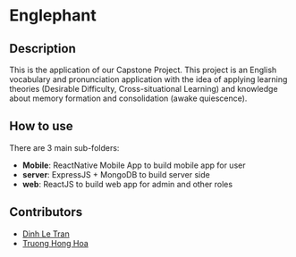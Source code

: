 # Englephant
## Description
This is the application of our Capstone Project.
This project is an English vocabulary and pronunciation application with the idea of applying learning theories (Desirable Difficulty, Cross-situational Learning) and knowledge about memory formation and consolidation (awake quiescence).

## How to use
There are 3 main sub-folders:
- **Mobile**: ReactNative Mobile App to build mobile app for user
- **server**: ExpressJS + MongoDB to build server side
- **web**: ReactJS to build web app for admin and other roles
## Contributors
- [Dinh Le Tran](https://letran.dinh2001@gmail.com)
- [Truong Hong Hoa]()
